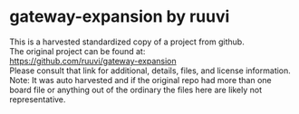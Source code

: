 
# gateway-expansion by ruuvi  
This is a harvested standardized copy of a project from github.  
The original project can be found at:  
https://github.com/ruuvi/gateway-expansion  
Please consult that link for additional, details, files, and license information.  
Note: It was auto harvested and if the original repo had more than one board file or anything out of the ordinary the files here are likely not representative.  
    